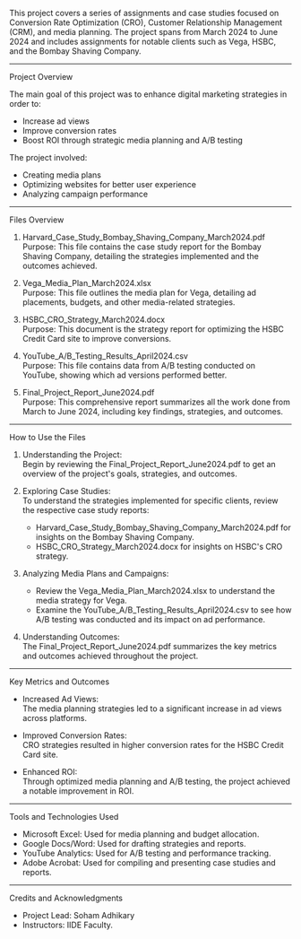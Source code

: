This project covers a series of assignments and case studies focused on Conversion Rate Optimization (CRO), Customer Relationship Management (CRM), and media planning. The project spans from March 2024 to June 2024 and includes assignments for notable clients such as Vega, HSBC, and the Bombay Shaving Company.

---

 Project Overview

The main goal of this project was to enhance digital marketing strategies in order to:

- Increase ad views
- Improve conversion rates
- Boost ROI through strategic media planning and A/B testing

The project involved:

- Creating media plans
- Optimizing websites for better user experience
- Analyzing campaign performance

---

 Files Overview

1. Harvard_Case_Study_Bombay_Shaving_Company_March2024.pdf  
   Purpose: This file contains the case study report for the Bombay Shaving Company, detailing the strategies implemented and the outcomes achieved.

2. Vega_Media_Plan_March2024.xlsx  
   Purpose: This file outlines the media plan for Vega, detailing ad placements, budgets, and other media-related strategies.

3. HSBC_CRO_Strategy_March2024.docx  
   Purpose: This document is the strategy report for optimizing the HSBC Credit Card site to improve conversions.

4. YouTube_A/B_Testing_Results_April2024.csv  
   Purpose: This file contains data from A/B testing conducted on YouTube, showing which ad versions performed better.

5. Final_Project_Report_June2024.pdf  
   Purpose: This comprehensive report summarizes all the work done from March to June 2024, including key findings, strategies, and outcomes.

---

 How to Use the Files

1. Understanding the Project:  
   Begin by reviewing the Final_Project_Report_June2024.pdf to get an overview of the project's goals, strategies, and outcomes.

2. Exploring Case Studies:  
   To understand the strategies implemented for specific clients, review the respective case study reports:
   - Harvard_Case_Study_Bombay_Shaving_Company_March2024.pdf for insights on the Bombay Shaving Company.
   - HSBC_CRO_Strategy_March2024.docx for insights on HSBC's CRO strategy.

3. Analyzing Media Plans and Campaigns:  
   - Review the Vega_Media_Plan_March2024.xlsx to understand the media strategy for Vega.
   - Examine the YouTube_A/B_Testing_Results_April2024.csv to see how A/B testing was conducted and its impact on ad performance.

4. Understanding Outcomes:  
   The Final_Project_Report_June2024.pdf summarizes the key metrics and outcomes achieved throughout the project.

---

 Key Metrics and Outcomes

- Increased Ad Views:  
  The media planning strategies led to a significant increase in ad views across platforms.

- Improved Conversion Rates:  
  CRO strategies resulted in higher conversion rates for the HSBC Credit Card site.

- Enhanced ROI:  
  Through optimized media planning and A/B testing, the project achieved a notable improvement in ROI.

---

 Tools and Technologies Used

- Microsoft Excel: Used for media planning and budget allocation.
- Google Docs/Word: Used for drafting strategies and reports.
- YouTube Analytics: Used for A/B testing and performance tracking.
- Adobe Acrobat: Used for compiling and presenting case studies and reports.

---

 Credits and Acknowledgments

- Project Lead: Soham Adhikary
- Instructors: IIDE Faculty.
